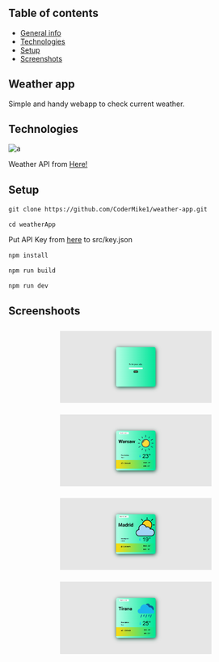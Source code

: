 ## Table of contents
* [General info](#weather-app)
* [Technologies](#technologies)
* [Setup](#setup)
* [Screenshots](#screenshoots)

## Weather app
Simple and handy webapp to check current weather.

## Technologies
![a](https://camo.githubusercontent.com/f93e05694a6f01f2f6a37713a454a942442a5ff2b33083891096a6f7e57842f8/68747470733a2f2f696d672e736869656c64732e696f2f62616467652f72656163742d2532333230323332612e7376673f7374796c653d666f722d7468652d6261646765266c6f676f3d7265616374266c6f676f436f6c6f723d253233363144414642)


Weather API from [Here!](https://openweathermap.org/)

## Setup
```
git clone https://github.com/CoderMike1/weather-app.git
```
```
cd weatherApp
```
Put API Key from [here](https://openweathermap.org/) to src/key.json

```
npm install
```
```
npm run build
```
```
npm run dev
```

## Screenshoots
<p align="center">
  <img src="src/screenshots/weatherApp1.png"  width="300" style="margin: 10px;">
  <img src="src/screenshots/weatherApp2.png"  width="300" style="margin: 10px;">
  <img src="src/screenshots/weatherApp3.png"  width="300" style="margin: 10px;">
  <img src="src/screenshots/weatherApp4.png"  width="300" style="margin: 10px;">
</p>

